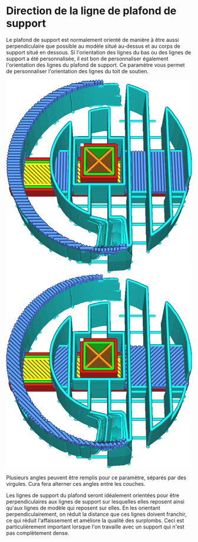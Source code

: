 Direction de la ligne de plafond de support
====
Le plafond de support est normalement orienté de manière à être aussi perpendiculaire que possible au modèle situé au-dessus et au corps de support situé en dessous. Si l'orientation des lignes du bas ou des lignes de support a été personnalisée, il est bon de personnaliser également l'orientation des lignes du plafond de support. Ce paramètre vous permet de personnaliser l'orientation des lignes du toit de soutien.

![Le plafond et le bas sont tous deux inclinés à 0° et 90°](../../../articles/images/support_interface_angles_0.png)
![Le plafond et le bas sont inclinés à 45° et 135°](../../../articles/images/support_interface_angles_45.png)

Plusieurs angles peuvent être remplis pour ce paramètre, séparés par des virgules. Cura fera alterner ces angles entre les couches.

Les lignes de support du plafond seront idéalement orientées pour être perpendiculaires aux lignes de support sur lesquelles elles reposent ainsi qu'aux lignes de modèle qui reposent sur elles. En les orientant perpendiculairement, on réduit la distance que ces lignes doivent franchir, ce qui réduit l'affaissement et améliore la qualité des surplombs. Ceci est particulièrement important lorsque l'on travaille avec un support qui n'est pas complètement dense.
